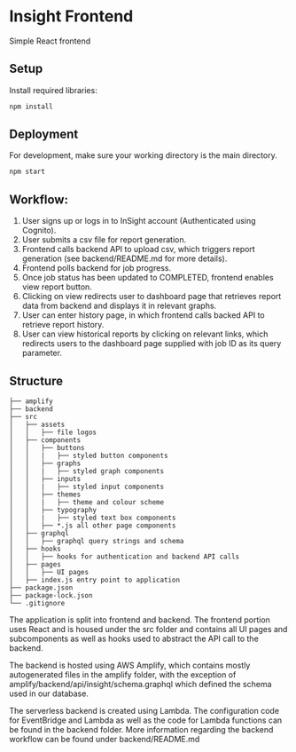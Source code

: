 # Insight Frontend

Simple React frontend

## Setup

Install required libraries:

```bash
npm install
```

## Deployment

For development, make sure your working directory is the main directory.

```bash
npm start
```

## Workflow:

1. User signs up or logs in to InSight account (Authenticated using Cognito).
2. User submits a csv file for report generation.
3. Frontend calls backend API to upload csv, which triggers report generation (see backend/README.md for more details).
4. Frontend polls backend for job progress.
5. Once job status has been updated to COMPLETED, frontend enables view report button.
6. Clicking on view redirects user to dashboard page that retrieves report data from backend and displays it in relevant graphs.
7. User can enter history page, in which frontend calls backed API to retrieve report history.
8. User can view historical reports by clicking on relevant links, which redirects users to the dashboard page supplied with job ID as its query parameter.


## Structure
```
├── amplify
├── backend
├── src
│   ├── assets
│   │   ├── file logos
│   ├── components
│   │   ├── buttons
│   │   |   ├── styled button components
│   │   ├── graphs
│   │   |   ├── styled graph components
│   │   ├── inputs
│   │   |   ├── styled input components
│   │   ├── themes
│   │   |   ├── theme and colour scheme
│   │   ├── typography
│   │   |   ├── styled text box components
│   │   ├── *.js all other page components
│   ├── graphql
│   │   ├── graphql query strings and schema
│   ├── hooks
│   │   ├── hooks for authentication and backend API calls
│   ├── pages
│   │   ├── UI pages
│   ├── index.js entry point to application
├── package.json
├── package-lock.json
└── .gitignore
```
The application is split into frontend and backend. The frontend portion uses React and is housed under the src folder and contains all UI pages and subcomponents as well as hooks used to abstract the API call to the backend. 

The backend is hosted using AWS Amplify, which contains mostly autogenerated files in the amplify folder, with the exception of amplify/backend/api/insight/schema.graphql which defined the schema used in our database.

The serverless backend is created using Lambda. The configuration code for EventBridge and Lambda as well as the code for Lambda functions can be found in the backend folder. More information regarding the backend workflow can be found under backend/README.md